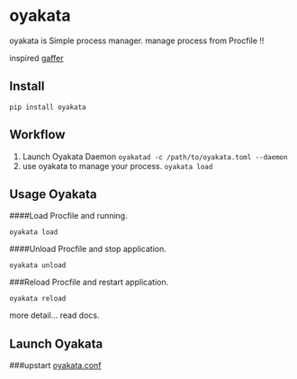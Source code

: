 oyakata
==========

oyakata is Simple process manager.
manage process from Procfile !!

inspired [gaffer](https://github.com/benoitc/gaffer)

Install
----------------

`pip install oyakata`


Workflow
----------------

1. Launch Oyakata Daemon
	`oyakatad -c /path/to/oyakata.toml --daemon`
2. use oyakata to manage your process.
	`oyakata load`

Usage Oyakata
----------------------

####Load Procfile and running.

`oyakata load`

####Unload Procfile and stop application.

`oyakata unload`

###Reload Procfile and restart application.

`oyakata reload`

more detail... read docs.


Launch Oyakata
---------------------

###upstart
[oyakata.conf](http://gist)

